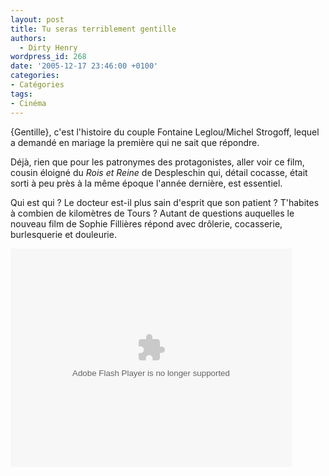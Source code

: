```yaml
---
layout: post
title: Tu seras terriblement gentille
authors:
  - Dirty Henry
wordpress_id: 268
date: '2005-12-17 23:46:00 +0100'
categories:
- Catégories
tags:
- Cinéma
---
```

{Gentille}, c'est l'histoire du couple Fontaine Leglou/Michel Strogoff, lequel a demandé en mariage la première qui ne sait que répondre. 

Déjà, rien que pour les patronymes des protagonistes, aller voir ce film, cousin éloigné du *Rois et Reine* de Despleschin qui, détail cocasse, était sorti à peu près à la même époque l'année dernière, est essentiel. 

Qui est qui ? Le docteur est-il plus sain d'esprit que son patient ? T'habites à combien de kilomètres de Tours ? Autant de questions auquelles le nouveau film de Sophie Fillières répond avec drôlerie, cocasserie, burlesquerie et douleurie.

<div id="allocine_blog" style="width:450px; height:350px"><object height="350px" width="100%"><param name="movie" value="http://www.allocine.fr/blogvision/18404800"></param><param name="allowFullScreen" value="true"></param><param name="allowScriptAccess" value="always"></param><embed src="http://www.allocine.fr/blogvision/18404800" type="application/x-shockwave-flash" width="100%" height="100%" allowFullScreen="true" allowScriptAccess="always"></embed></object></div>
